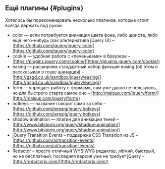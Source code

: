 ## Ещё плагины {#plugins}

Хотелось бы порекомендовать несколько плагинов, которые стоит всегда держать под рукой:
* color — если потребуется анимация цвета фона, либо шрифта, либо ещё чего-нибудь (как альтернатива jQuery UI) –
[https://github.com/jquery/jquery-color](https://github.com/jquery/jquery-color)
* cookie — удобная работа с «печеньками» в браузере –
[https://plugins.jquery.com/cookie/](https://plugins.jquery.com/cookie/)
* easing — расширяем стандартный набор функций easing (об этом я рассказывал в главе [анимация](../40_animation/README.md)) –
[http://gsgd.co.uk/sandbox/jquery/easing/](http://gsgd.co.uk/sandbox/jquery/easing/)
* form — упрощает работу с формами, сам уже давно не пользуюсь, но для быстрого старта самое оно –
[http://malsup.com/jquery/form/](http://malsup.com/jquery/form/)
* hotkeys — название говорит само за себя –
[https://github.com/jeresig/jquery.hotkeys](https://github.com/jeresig/jquery.hotkeys)
* shadow animation — плагин для анимации теней –
[http://www.bitstorm.org/jquery/shadow-animation/](http://www.bitstorm.org/jquery/shadow-animation/)
* jQuery Transition Events – поддержка CSS Transition из JS –
[https://github.com/ai/transition-events](https://github.com/ai/transition-events)
* Redactor – просто отличный WYSIWYG редактор, лёгкий, быстрый, но не бесплатный; последняя версия уже не требует jQuery - 
[http://redactorjs.com/](http://redactorjs.com/)
